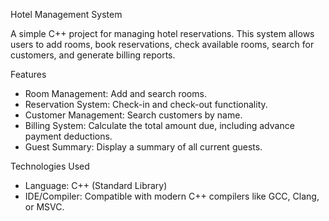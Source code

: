 Hotel Management System

A simple C++ project for managing hotel reservations. This system allows users to add rooms, book reservations, check available rooms, search for customers, and generate billing reports.

Features

- Room Management: Add and search rooms.
- Reservation System: Check-in and check-out functionality.
- Customer Management: Search customers by name.
- Billing System: Calculate the total amount due, including advance payment deductions.
- Guest Summary: Display a summary of all current guests.

Technologies Used

- Language: C++ (Standard Library)
- IDE/Compiler: Compatible with modern C++ compilers like GCC, Clang, or MSVC.
